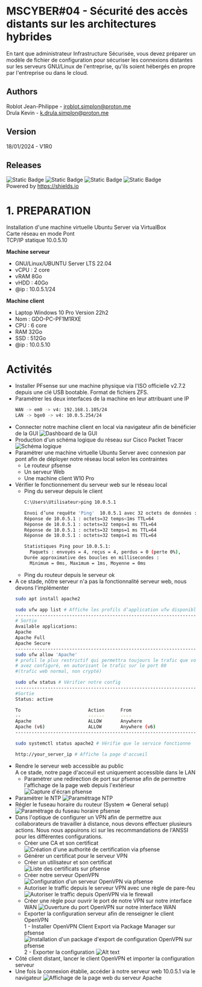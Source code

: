 # MSCYBER#04 - Sécurité des accès distants sur les architectures hybrides  

En tant que administrateur Infrastructure Sécurisée, vous devez préparer un modèle de fichier de configuration pour sécuriser les connexions distantes sur les serveurs GNU/Linux de l'entreprise, qu'ils soient hébergés en propre par l'entreprise ou dans le cloud.

## Authors

Roblot Jean-Philippe - <jroblot.simplon@proton.me>  
Drula Kevin - <k.drula.simplon@proton.me>

## Version

18/01/2024 - V1R0

## Releases

![Static Badge](https://img.shields.io/badge/PFsense-2.7.2-blue)
![Static Badge](https://img.shields.io/badge/Ubuntu%20Server-LTS%2022.04-orange)
![Static Badge](https://img.shields.io/badge/Apache-2.4.52-orange)
![Static Badge](https://img.shields.io/badge/OpenVPN%20GUI-2.6.8-green)
</br>Powered by <https://shields.io>

# 1. PREPARATION

Installation d'une machine virtuelle Ubuntu Server via VirtualBox  
Carte réseau en mode Pont  
TCP/IP statique 10.0.5.10

**Machine serveur**

- GNU/Linux/UBUNTU Server LTS 22.04
- vCPU : 2 core
- vRAM 8Go
- vHDD : 40Go
- @ip : 10.0.5.1/24

**Machine client**

- Laptop Windows 10 Pro Version 22h2
- Nom : GDO-PC-PF1M1RXE
- CPU : 6 core
- RAM 32Go
- SSD : 512Go
- @ip : 10.0.5.10

# Activités

* Installer PFsense sur une machine physique via l'ISO officielle v2.7.2 depuis une clé USB bootable. Format de fichiers ZFS.
* Paramétrer les deux interfaces de la machine en leur attribuant une IP  
  ```bash
  WAN -> em0 -> v4: 192.168.1.105/24
  LAN -> bge0 -> v4: 10.0.5.254/24
  ```
* Connecter notre machine client en local via navigateur afin de bénéficier de la GUI
![Dashboard de la GUI](image.png "GUI pfsense")  
* Production d'un schéma logique du réseau sur Cisco Packet Tracer 
![Schéma logique](image-14.png "Schéma logique")
* Paramétrer une machine virtuelle Ubuntu Server avec connexion par pont afin de déployer notre  réseau local selon les contraintes  
  * Le routeur pfsense  
  * Un serveur Web
  * Une machine client W10 Pro  
* Vérifier le fonctionnement du serveur web sur le réseau local  
  * Ping du serveur depuis le client
    ```bash
    C:\Users\Utilisateur>ping 10.0.5.1

    Envoi d’une requête 'Ping'  10.0.5.1 avec 32 octets de données :
    Réponse de 10.0.5.1 : octets=32 temps<1ms TTL=64
    Réponse de 10.0.5.1 : octets=32 temps=1 ms TTL=64
    Réponse de 10.0.5.1 : octets=32 temps=1 ms TTL=64
    Réponse de 10.0.5.1 : octets=32 temps=1 ms TTL=64

    Statistiques Ping pour 10.0.5.1:
      Paquets : envoyés = 4, reçus = 4, perdus = 0 (perte 0%),
    Durée approximative des boucles en millisecondes :
      Minimum = 0ms, Maximum = 1ms, Moyenne = 0ms
    ```
  * Ping du routeur depuis le serveur ok  
* A ce stade, nôtre serveur  n'a pas la fonctionnalité serveur web, nous devons l'implémenter
  ```bash
  sudo apt install apache2

  sudo ufw app list # Affiche les profils d’application ufw disponibles
  ------------------------------------------------------------------------------
  # Sortie
  Available applications:
  Apache
  Apache Full
  Apache Secure
  ------------------------------------------------------------------------------
  sudo ufw allow 'Apache'
  # profil le plus restrictif qui permettra toujours le trafic que vous 
  # avez configuré, en autorisant le trafic sur le port 80 
  #(trafic web normal, non crypté)

  sudo ufw status # Vérifier notre config
  ------------------------------------------------------------------------------
  #Sortie
  Status: active

  To                         Action      From
  --                         ------      ----
  Apache                     ALLOW       Anywhere                  
  Apache (v6)                ALLOW       Anywhere (v6)
  ------------------------------------------------------------------------------

  sudo systemctl status apache2 # Vérifie que le service fonctionne

  http://your_server_ip # Affiche la page d'accueil
  ```
* Rendre le serveur web accessible au public  
A ce stade, notre page d'acceuil est uniquement accessible dans le LAN  
  * Paramétrer une redirection de port sur pfsense afin de permettre l'affichage de la page web depuis l'extérieur
  ![Capture d'écran pfsense](image-3.png "Paramétrage d'une redirection de port")
* Paramétrer le NTP ![Paramétrage NTP](image-4.png "Paramétrage NTP")
* Régler le fuseau horaire du routeur (System => General setup) ![Paramétrage du fuseau horaire pfsense](image-5.png "Paramétrage du fuseau horaire pfsense")
* Dans l'optique de configurer un VPN afin de permettre aux collaborateurs de travailler à distance, nous devons effectuer plusieurs actions. Nous nous appuirons ici sur les recommandations de l'ANSSI pour les différentes configurations.
  * Créer une CA et son certificat
    ![Création d'une authorité de certification via pfsense](image-6.png "Création d'une authorité de certification via pfsense")  
  * Générer un certificat pour le serveur VPN
  * Créer un utilisateur et son certificat
    ![Liste des certificats sur pfsense](image-7.png "Liste des certificats")
  * Créer notre serveur OpenVPN
    ![Configuration d'un serveur OpenVPN via pfsense](image-8.png "Configuration d'un serveur OpenVPN via pfsense")
  * Autoriser le traffic depuis le serveur VPN avec une règle de pare-feu
    ![Autoriser le traffic depuis OpenVPN via le firewall](image-9.png "Autoriser le traffic depuis OpenVPN via le firewall")
  * Créer une règle pour ouvrir le port de notre VPN sur notre interface WAN
    ![Ouverture du port OpenVPN sur notre interface WAN](image-10.png "Ouverture du port OpenVPN sur notre interface WAN")
  * Exporter la configuration serveur afin de renseigner le client OpenVPN  
    1 - Installer OpenVPN Client Export via Package Manager sur pfsense
      ![Installation d'un package d'export de configuration OpenVPN sur pfsense](image-11.png "Installation d'un package d'export de configuration OpenVPN sur pfsense")
    2 - Exporter la configuration
      ![Alt text](image-12.png)
* Côté client distant, lancer le client OpenVPN et importer la configuration serveur
* Une fois la connexion établie, accéder à notre serveur web 10.0.5.1 via le navigateur
    ![Affichage de la page web du serveur Apache](image-13.png "Success !!")